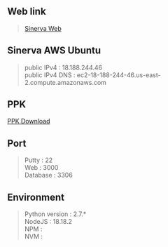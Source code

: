## Web link
>[Sinerva Web](https://18.188.244.46:3000)

## Sinerva AWS Ubuntu
>public IPv4 : 18.188.244.46  
>public IPv4 DNS : ec2-18-188-244-46.us-east-2.compute.amazonaws.com


## PPK
[PPK Download](https://github.com/rmflsdl4/ProjectSinerva/releases/download/ppk/Sinerva.ppk)


## Port
>Putty : 22  
>Web : 3000  
>Database : 3306


## Environment
>Python version : 2.7.*  
>NodeJS : 18.18.2  
>NPM :   
>NVM :  


